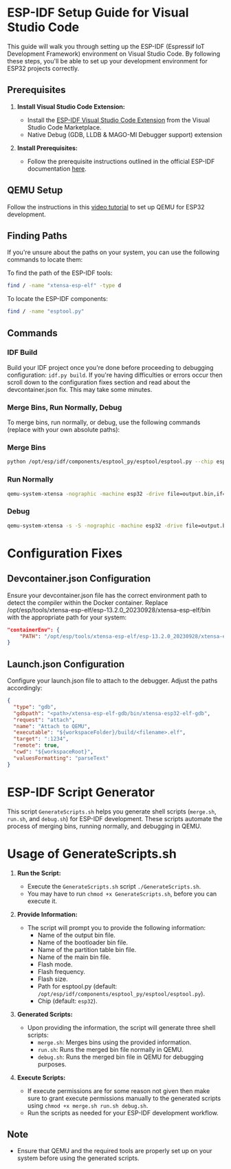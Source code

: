 # ESP-IDF Setup Guide for Visual Studio Code

This guide will walk you through setting up the ESP-IDF (Espressif IoT Development Framework) environment on Visual Studio Code. By following these steps, you'll be able to set up your development environment for ESP32 projects correctly.

## Prerequisites

1. **Install Visual Studio Code Extension:**
   - Install the [ESP-IDF Visual Studio Code Extension](https://marketplace.visualstudio.com/items?itemName=espressif.esp-idf-extension) from the Visual Studio Code Marketplace.
   - Native Debug (GDB, LLDB & MAGO-MI Debugger support) extension

2. **Install Prerequisites:**
   - Follow the prerequisite instructions outlined in the official ESP-IDF documentation [here](https://docs.espressif.com/projects/esp-idf/en/latest/esp32/get-started/linux-macos-setup.html#step-1-install-prerequisites).

## QEMU Setup

Follow the instructions in this [video tutorial](https://www.youtube.com/watch?v=lZp9L7Ij4Yo) to set up QEMU for ESP32 development.

## Finding Paths
If you're unsure about the paths on your system, you can use the following commands to locate them:

To find the path of the ESP-IDF tools:
```bash
find / -name "xtensa-esp-elf" -type d
```

To locate the ESP-IDF components:
```bash
find / -name "esptool.py"
```

## Commands

### IDF Build
Build your IDF project once you're done before proceeding to debugging configuration:
```idf.py build```. If you're having difficulties or errors occur then scroll down to the configuration fixes section and read about the devcontainer.json fix. This may take some minutes.

### Merge Bins, Run Normally, Debug

To merge bins, run normally, or debug, use the following commands (replace with your own absolute paths):

### Merge Bins
```bash
python /opt/esp/idf/components/esptool_py/esptool/esptool.py --chip esp32 merge_bin --output output.bin --fill-flash-size 4MB 0x1000 build/bootloader/bootloader.bin 0x8000 build/partition_table/partition-table.bin 0x10000 build/main.bin --flash_mode dio --flash_freq 40m --flash_size 4MB
```

### Run Normally
```bash
qemu-system-xtensa -nographic -machine esp32 -drive file=output.bin,if=mtd,format=raw
```

### Debug
```bash
qemu-system-xtensa -s -S -nographic -machine esp32 -drive file=output.bin,if=mtd,format=raw
```

# Configuration Fixes
## Devcontainer.json Configuration
Ensure your devcontainer.json file has the correct environment path to detect the compiler within the Docker container. Replace /opt/esp/tools/xtensa-esp-elf/esp-13.2.0_20230928/xtensa-esp-elf/bin with the appropriate path for your system:
```json
"containerEnv": {
    "PATH": "/opt/esp/tools/xtensa-esp-elf/esp-13.2.0_20230928/xtensa-esp-elf/bin:${env:PATH}"
}
```
## Launch.json Configuration
Configure your launch.json file to attach to the debugger. Adjust the paths accordingly:
```json
{
  "type": "gdb",
  "gdbpath": "<path>/xtensa-esp-elf-gdb/bin/xtensa-esp32-elf-gdb",
  "request": "attach",
  "name": "Attach to QEMU",
  "executable": "${workspaceFolder}/build/<filename>.elf",
  "target": ":1234",
  "remote": true,
  "cwd": "${workspaceRoot}",
  "valuesFormatting": "parseText"
}
```

# ESP-IDF Script Generator

This script `GenerateScripts.sh` helps you generate shell scripts (`merge.sh`, `run.sh`, and `debug.sh`) for ESP-IDF development. These scripts automate the process of merging bins, running normally, and debugging in QEMU.

# Usage of GenerateScripts.sh

1. **Run the Script:**
   - Execute the `GenerateScripts.sh` script ```./GenerateScripts.sh```.
   - You may have to run ```chmod +x GenerateScripts.sh```, before you can execute it.

2. **Provide Information:**
   - The script will prompt you to provide the following information:
     - Name of the output bin file.
     - Name of the bootloader bin file.
     - Name of the partition table bin file.
     - Name of the main bin file.
     - Flash mode.
     - Flash frequency.
     - Flash size.
     - Path for esptool.py (default: `/opt/esp/idf/components/esptool_py/esptool/esptool.py`).
     - Chip (default: `esp32`).

3. **Generated Scripts:**
   - Upon providing the information, the script will generate three shell scripts:
     - `merge.sh`: Merges bins using the provided information.
     - `run.sh`: Runs the merged bin file normally in QEMU.
     - `debug.sh`: Runs the merged bin file in QEMU for debugging purposes.

4. **Execute Scripts:**
   - If execute permissions are for some reason not given then make sure to grant execute permissions manually to the generated scripts using `chmod +x merge.sh run.sh debug.sh`.
   - Run the scripts as needed for your ESP-IDF development workflow.

## Note
- Ensure that QEMU and the required tools are properly set up on your system before using the generated scripts.



